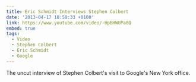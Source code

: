 ```yaml
---
title: Eric Schmidt Interviews Stephen Colbert
date: '2013-04-17 18:58:33 +0100'
link: https://www.youtube.com/video/-HpBHWUPa8Q
embed: true
tags:
  - Video
  - Stephen Colbert
  - Eric Schmidt
  - Google
---
```

The uncut interview of Stephen Colbert's visit to Google's New York office.
